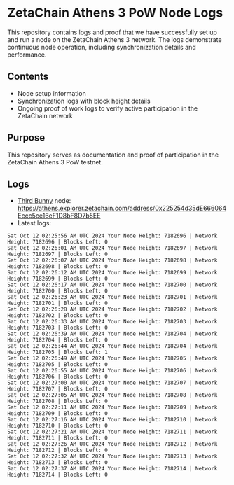 # ZetaChain Athens 3 PoW Node Logs
This repository contains logs and proof that we have successfully set up and run a node on the ZetaChain Athens 3 network. The logs demonstrate continuous node operation, including synchronization details and performance.

## Contents
- Node setup information
- Synchronization logs with block height details
- Ongoing proof of work logs to verify active participation in the ZetaChain network

## Purpose
This repository serves as documentation and proof of participation in the ZetaChain Athens 3 PoW testnet.

## Logs

- [Third Bunny](https://thirdbunny.xyz/) node: https://athens.explorer.zetachain.com/address/0x225254d35dE666064Eccc5ce16eF1D8bF8D7b5EE
- Latest logs:
```
Sat Oct 12 02:25:56 AM UTC 2024 Your Node Height: 7182696 | Network Height: 7182696 | Blocks Left: 0
Sat Oct 12 02:26:01 AM UTC 2024 Your Node Height: 7182697 | Network Height: 7182697 | Blocks Left: 0
Sat Oct 12 02:26:07 AM UTC 2024 Your Node Height: 7182698 | Network Height: 7182698 | Blocks Left: 0
Sat Oct 12 02:26:12 AM UTC 2024 Your Node Height: 7182699 | Network Height: 7182699 | Blocks Left: 0
Sat Oct 12 02:26:17 AM UTC 2024 Your Node Height: 7182700 | Network Height: 7182700 | Blocks Left: 0
Sat Oct 12 02:26:23 AM UTC 2024 Your Node Height: 7182701 | Network Height: 7182701 | Blocks Left: 0
Sat Oct 12 02:26:28 AM UTC 2024 Your Node Height: 7182702 | Network Height: 7182702 | Blocks Left: 0
Sat Oct 12 02:26:33 AM UTC 2024 Your Node Height: 7182703 | Network Height: 7182703 | Blocks Left: 0
Sat Oct 12 02:26:39 AM UTC 2024 Your Node Height: 7182704 | Network Height: 7182704 | Blocks Left: 0
Sat Oct 12 02:26:44 AM UTC 2024 Your Node Height: 7182704 | Network Height: 7182705 | Blocks Left: 1
Sat Oct 12 02:26:49 AM UTC 2024 Your Node Height: 7182705 | Network Height: 7182705 | Blocks Left: 0
Sat Oct 12 02:26:55 AM UTC 2024 Your Node Height: 7182706 | Network Height: 7182706 | Blocks Left: 0
Sat Oct 12 02:27:00 AM UTC 2024 Your Node Height: 7182707 | Network Height: 7182707 | Blocks Left: 0
Sat Oct 12 02:27:05 AM UTC 2024 Your Node Height: 7182708 | Network Height: 7182708 | Blocks Left: 0
Sat Oct 12 02:27:11 AM UTC 2024 Your Node Height: 7182709 | Network Height: 7182709 | Blocks Left: 0
Sat Oct 12 02:27:16 AM UTC 2024 Your Node Height: 7182710 | Network Height: 7182710 | Blocks Left: 0
Sat Oct 12 02:27:21 AM UTC 2024 Your Node Height: 7182711 | Network Height: 7182711 | Blocks Left: 0
Sat Oct 12 02:27:26 AM UTC 2024 Your Node Height: 7182712 | Network Height: 7182712 | Blocks Left: 0
Sat Oct 12 02:27:32 AM UTC 2024 Your Node Height: 7182713 | Network Height: 7182713 | Blocks Left: 0
Sat Oct 12 02:27:37 AM UTC 2024 Your Node Height: 7182714 | Network Height: 7182714 | Blocks Left: 0
```
